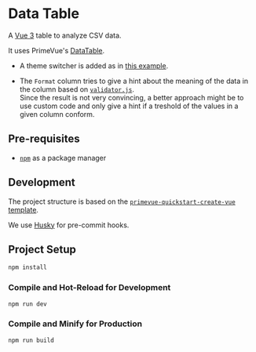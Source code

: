 # Data Table

A [Vue 3](https://vuejs.org/) table to analyze CSV data.

It uses PrimeVue's [DataTable](https://primevue.org/datatable/).  

* A theme switcher is added as in [this example](https://primevue.org/datatable/#basic_filter).

* The `Format` column tries to give a hint about the meaning of the data in the column based on [`validator.js`](https://github.com/validatorjs/validator.js).  
Since the result is not very convincing, a better approach might be to use custom code and only give a hint if a treshold of the values in a given column conform.

## Pre-requisites

* [`npm`](https://docs.npmjs.com/cli/v10/commands/npm) as a package manager

## Development

The project structure is based on the [`primevue-quickstart-create-vue` template](https://github.com/primefaces/primevue-examples/tree/main/vite-quickstart).

We use [Husky](https://typicode.github.io/husky/) for pre-commit hooks.

## Project Setup

```sh
npm install
```

### Compile and Hot-Reload for Development

```sh
npm run dev
```

### Compile and Minify for Production

```sh
npm run build
```

